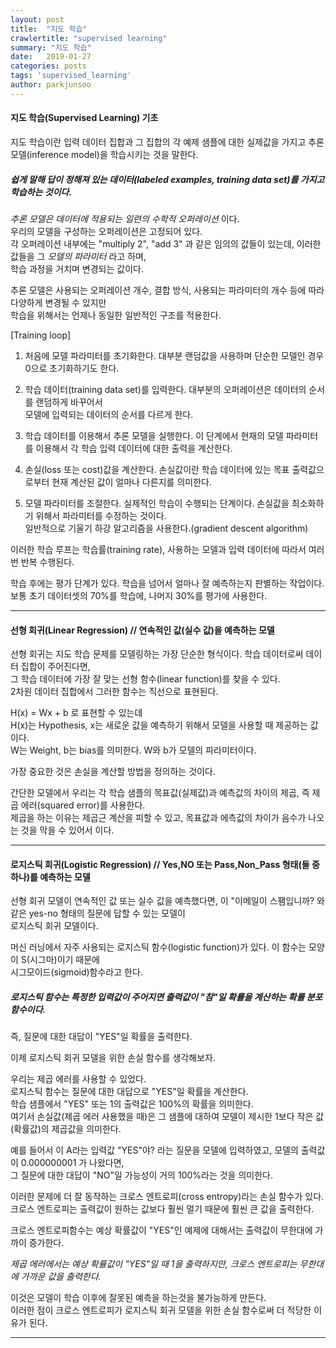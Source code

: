 ```yaml
---
layout: post
title:  "지도 학습"
crawlertitle: "supervised learning"
summary: "지도 학습"
date:   2019-01-27
categories: posts
tags: 'supervised_learning'
author: parkjunsoo
---
```


#### 지도 학습(Supervised Learning) 기초

지도 학습이란 입력 데이터 집합과 그 집합의 각 예제 샘플에 대한 실제값을 가지고 추론 모델(inference model)을 학습시키는 것을 말한다.  

##### 쉽게 말해 답이 정해져 있는 데이터(labeled examples, training data set)를 가지고 학습하는 것이다.  

_추론 모델은 데이터에 적용되는 일련의 수학적 오퍼레이션_ 이다.  
우리의 모델을 구성하는 오퍼레이션은 고정되어 있다.  
각 오퍼레이션 내부에는 "multiply 2", "add 3" 과 같은 임의의 값들이 있는데, 이러한 값들을 그 _모델의 파라미터_ 라고 하며,  
학습 과정을 거치며 변경되는 값이다.  


추론 모델은 사용되는 오퍼레이션 개수, 결합 방식, 사용되는 파라미터의 개수 등에 따라 다양하게 변경될 수 있지만  
학습을 위해서는 언제나 동일한 일반적인 구조를 적용한다.    


[Training loop]


1. 처음에 모델 파라미터를 초기화한다. 대부분 랜덤값을 사용하며 단순한 모델인 경우 0으로 초기화하기도 한다.  

2. 학습 데이터(training data set)를 입력한다.  대부분의 오퍼레이션은 데이터의 순서를 랜덤하게 바꾸어서   
   모델에 입력되는 데이터의 순서를 다르게 한다.  
    
3. 학습 데이터를 이용해서 추론 모델을 실행한다. 이 단계에서 현재의 모델 파라미터를 이용해서 각 학습 입력 데이터에 대한 출력을 계산한다.  

4. 손실(loss 또는 cost)값을 계산한다. 손실값이란 학습 데이터에 있는 목표 출력값으로부터 현재 계산된 값이 얼마나 다른지를 의미한다.  

5. 모델 파라미터를 조절한다.  실제적인 학습이 수행되는 단계이다.  손실값을 최소화하기 위해서 파라미터를 수정하는 것이다.   
   일반적으로 기울기 하강 알고리즘을 사용한다.(gradient descent algorithm)  
   
이러한 학습 루프는 학습률(training rate), 사용하는 모델과 입력 데이터에 따라서 여러 번 반복 수행된다.    

학습 후에는 평가 단계가 있다. 학습을 넘어서 얼마나 잘 예측하는지 판별하는 작업이다.   
보통 초기 데이터셋의 70%를 학습에, 나머지 30%를 평가에 사용한다.  


***

#### 선형 회귀(Linear Regression) // 연속적인 값(실수 값)을 예측하는 모델  

선형 회귀는 지도 학습 문제를 모델링하는 가장 단순한 형식이다. 학습 데이터로써 데이터 집합이 주어진다면,  
그 학습 데이터에 가장 잘 맞는 선형 함수(linear function)를 찾을 수 있다.  
2차원 데이터 집합에서 그러한 함수는 직선으로 표현된다.  

H(x) = Wx + b 로 표현할 수 있는데  
H(x)는 Hypothesis, x는 새로운 값을 예측하기 위해서 모델을 사용할 때 제공하는 값이다.  
W는 Weight, b는 bias를 의미한다.  W와 b가 모델의 파라미터이다.  


가장 중요한 것은 손실을 계산할 방법을 정의하는 것이다.  

간단한 모델에서 우리는 각 학습 샘플의 목표값(실제값)과 예측값의 차이의 제곱, 즉 제곱 에러(squared error)를 사용한다.  
제곱을 하는 이유는 제곱근 계산을 피할 수 있고, 목표값과 에측값의 차이가 음수가 나오는 것을 막을 수 있어서 이다.  

***

#### 로지스틱 회귀(Logistic Regression) // Yes,NO 또는 Pass,Non_Pass 형태(둘 중 하나)를 예측하는 모델  

선형 회귀 모델이 연속적인 값 또는 실수 값을 예측했다면, 이 "이메일이 스팸입니까? 와 같은 yes-no 형태의 질문에 답할 수 있는 모델이  
로지스틱 회귀 모델이다.  

머신 러닝에서 자주 사용되는 로지스틱 함수(logistic function)가 있다. 이 함수는 모양이 S(시그마)이기 때문에   
시그모이드(sigmoid)함수라고 한다.  

##### 로지스틱 함수는 특정한 입력값이 주어지면 출력값이 "참"일 확률을 계산하는 확률 분포 함수이다.  
즉, 질문에 대한 대답이 "YES"일 확률을 출력한다.  


이제 로지스틱 회귀 모델을 위한 손실 함수를 생각해보자.  

우리는 제곱 에러를 사용할 수 있었다.   
로지스틱 함수는 질문에 대한 대답으로 "YES"일 확률을 계산한다.  
학습 샘플에서 "YES" 또는 1의 출력값은 100%의 확률을 의미한다.  
여기서 손실값(제곱 에러 사용했을 때)은 그 샘플에 대하여 모델이 제시한 1보다 작은 값(확률값)의 제곱값을 의미한다.

예를 들어서 이 A라는 입력값 "YES"야? 라는 질문을 모델에 입력하였고, 모델의 출력값이 0.000000001 가 나왔다면,  
그  질문에 대한 대답이 "NO"일 가능성이 거의 100%라는 것을 의미한다.

이러한 문제에 더 잘 동작하는 크로스 엔트로피(cross entropy)라는 손실 함수가 있다.  
크로스 엔트로피는 출력값이 원하는 값보다 훨씬 멀기 때문에 훨씬 큰 값을 출력한다.  

크로스 엔트로피함수는 예상 확률값이 "YES"인 예제에 대해서는 출력값이 무한대에 가까이 증가한다.   


_제곱 에러에서는 예상 확률값이 "YES"일 때 1을 출력하지만, 크로스 엔트로피는 무한대에 가까운 값을 출력한다._


이것은 모델이 학습 이후에 잘못된 예측을 하는것을 불가능하게 만든다.  
이러한 점이 크로스 엔트로피가 로지스틱 회귀 모델을 위한 손실 함수로써 더 적당한 이유가 된다.  

***


